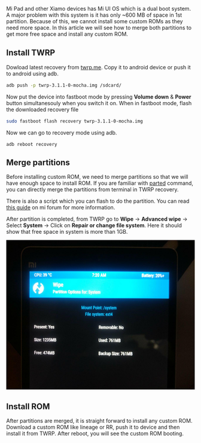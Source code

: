 <!--
.. title: How To Install Custom ROMs In Xiamo MiPad?
.. slug: how-to-install-custom-roms-in-mipad
.. date: 2017-11-19 10:39:27 UTC
.. tags: how-to, android
.. category: tech, android
.. link:
.. description:
.. type: text
-->

Mi Pad and other Xiamo devices has Mi UI OS which is a dual boot system. A major problem with this system is it has only ~600 MB of space in 1st partition. Because of this, we cannot install some custom ROMs as they need more space. In this article we will see how to merge both partitions to get more free space and install any custom ROM.

## Install TWRP

Dowload latest recovery from [twrp.me](https://twrp.me/). Copy it to android device or push it to android using adb.

```sh
adb push -p twrp-3.1.1-0-mocha.img /sdcard/
```

Now put the device into fastboot mode by pressing **Volume down** & **Power** button simultanesouly when you switch it on. When in fastboot mode, flash the downloaded recovery file

```sh
sudo fastboot flash recovery twrp-3.1.1-0-mocha.img
```

Now we can go to recovery mode using adb.

```
adb reboot recovery
```

## Merge partitions

Before installing custom ROM, we need to merge partitions so that we will have enough space to install ROM. If you are familiar with [parted](https://www.gnu.org/software/parted/) command, you can directly merge the partitions from terminal in TWRP recovery.

There is also a script which you can flash to do the partition. You can read [this guide](http://en.miui.com/thread-118294-1-1.html) on mi forum for more information.

After partition is completed, from TWRP go to **Wipe** -> **Advanced wipe** -> Select **System** -> Click on **Repair or change file system**. Here it should show that free space in system is more than 1GB.

<p align="center">
<img src="/images/xiamo-mipad-custom-rom.jpg" width=600 height=400 />
</p>


## Install ROM

After partitions are merged, it is straight forward to install any custom ROM. Download a custom ROM like lineage or RR, push it to device and then install it from TWRP. After reboot, you will see the custom ROM booting.
